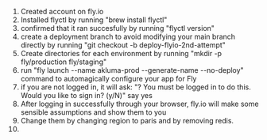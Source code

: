 1. Created account on fly.io
2. Installed flyctl by running "brew install flyctl"
3. confirmed that it ran succesfully by running "flyctl version"
4. create a deployment branch to avoid modifying your main branch 
   directly by running "git checkout -b deploy-flyio-2nd-attempt"
5. Create directories for each environment by running "mkdir -p fly/production fly/staging"
6. run "fly launch --name akluma-prod --generate-name --no-deploy"  command to automagically configure your app for Fly
7. if you are not logged in, it will ask: "? You must be logged in to do this. Would you like to sign in? (y/N)" say yes
8. After logging in successfully through your browser, fly.io will make some sensible assumptions and show them to you
9. Change them by changing region to paris and by removing redis.
10. 

